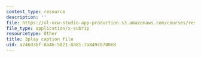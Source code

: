 ```yaml
---
content_type: resource
description: ''
file: https://ol-ocw-studio-app-production.s3.amazonaws.com/courses/res-3-003-learn-to-build-your-own-videogame-with-the-unity-game-engine-and-microsoft-kinect-january-iap-2017/a246d3bf8a4658218a817a849cb780e8_9NChLq-orAk.vtt
file_type: application/x-subrip
resourcetype: Other
title: 3play caption file
uid: a246d3bf-8a46-5821-8a81-7a849cb780e8
---
```

